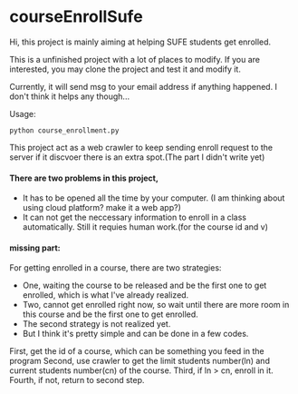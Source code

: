 # courseEnrollSufe

Hi, this project is mainly aiming at helping SUFE students get enrolled.

This is a unfinished project with a lot of places to modify.
If you are interested, you may clone the project and test it and modify it.

Currently, it will send msg to your email address if anything happened. I don't think it helps any though...

Usage:

```python course_enrollment.py```

This project act as a web crawler to keep sending enroll request to the server if it discvoer there is an extra spot.(The part I didn't write yet)


#### There are two problems in this project,
 * It has to be opened all the time by your computer. (I am thinking about using cloud platform? make it a web app?)
 * It can not get the neccessary information to enroll in a class automatically. Still it requies human work.(for the course id and v)

#### missing part:

For getting enrolled in a course, there are two strategies:
 * One, waiting the course to be released and be the first one to get enrolled, which is what I've already realized.
 * Two, cannot get enrolled right now, so wait until there are more room in this course and be the first one to get enrolled.
 * The second strategy is not realized yet.
 * But I think it's pretty simple and can be done in a few codes.

First, get the id of a course, which can be something you feed in the program
Second, use crawler to get the limit students number(ln) and current students number(cn) of the course.
Third, if ln > cn, enroll in it.
Fourth, if not, return to second step.


